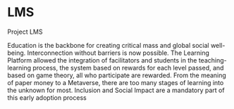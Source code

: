 # LMS
Project LMS

Education is the backbone for creating critical mass and global social well-being. Interconnection without barriers is now possible. The Learning Platform allowed the integration of facilitators and students in the teaching-learning process, the system based on rewards for each level passed, and based on game theory, all who participate are rewarded. From the meaning of paper money to a Metaverse, there are too many stages of learning into the unknown for most. Inclusion and Social Impact are a mandatory part of this early adoption process

